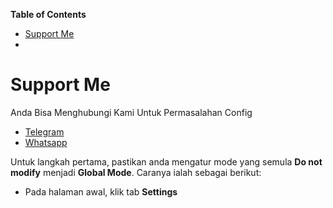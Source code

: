 **Table of Contents**

- [Support Me](#support-me)
- 

# Support Me
Anda Bisa Menghubungi Kami Untuk Permasalahan Config
- [Telegram](https://t.me/AfthonPc)
- [Whatsapp](https://wa.me/6285334821022)


Untuk langkah pertama, pastikan anda mengatur mode yang semula **Do not modify** menjadi **Global Mode**. Caranya ialah sebagai berikut:
* Pada halaman awal, klik tab **Settings**
